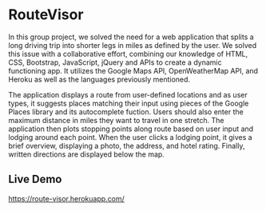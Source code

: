 # RouteVisor

In this group project, we solved the need for a web application that splits a long driving trip into shorter legs in miles as defined by the user. We solved this issue with a collaborative effort, combining our knowledge of HTML, CSS, Bootstrap, JavaScript, jQuery and APIs to create a dynamic functioning app. It utilizes the Google Maps API, OpenWeatherMap API, and Heroku as well as the languages previously mentioned.

The application displays a route from user-defined locations and as user types, it suggests places matching their input using pieces of the Google Places library and its autocomplete fuction. Users should also enter the maximum distance in miles they want to travel in one stretch. The application then plots stopping points along route based on user input and lodging around each point. When the user clicks a lodging point, it gives a brief overview, displaying a photo, the address, and hotel rating. Finally, written directions are displayed below the map.

## Live Demo

https://route-visor.herokuapp.com/
